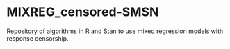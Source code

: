 # MIXREG_censored-SMSN
Repository of algorithms in R and Stan to use mixed regression models with response censorship.
